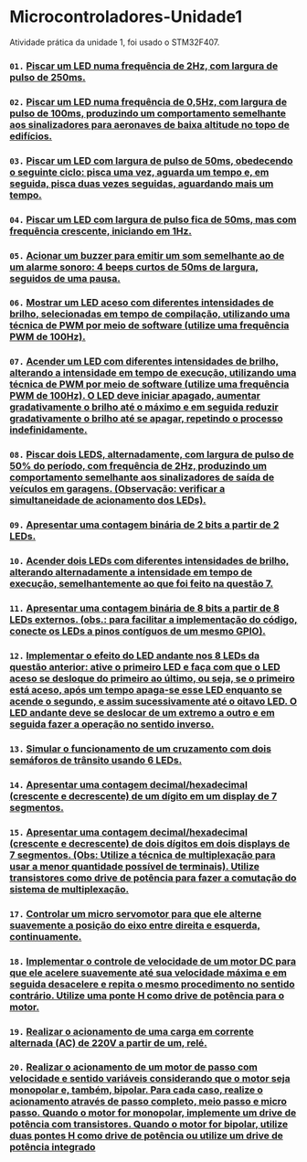 # Microcontroladores-Unidade1
 Atividade prática da unidade 1, foi usado o STM32F407.

### `01.` [Piscar um LED numa frequência de 2Hz, com largura de pulso de 250ms.](questoesPraticas/questao01.md)

### `02.` [Piscar um LED numa frequência de 0,5Hz, com largura de pulso de 100ms, produzindo um comportamento semelhante aos sinalizadores para aeronaves de baixa altitude no topo de edifícios.](questoesPraticas/questao02.md)

### `03.` [Piscar um LED com largura de pulso de 50ms, obedecendo o seguinte ciclo: pisca uma vez, aguarda um tempo e, em seguida, pisca duas vezes seguidas, aguardando mais um tempo.](questoesPraticas/questao03.md)

### `04.` [Piscar um LED com largura de pulso fica de 50ms, mas com frequência crescente, iniciando em 1Hz.](questoesPraticas/questao04.md)

### `05.` [Acionar um buzzer para emitir um som semelhante ao de um alarme sonoro: 4 beeps curtos de 50ms de largura, seguidos de uma pausa.](questoesPraticas/questao05.md)

### `06.` [Mostrar um LED aceso com diferentes intensidades de brilho, selecionadas em tempo de compilação, utilizando uma técnica de PWM por meio de software (utilize uma frequência PWM de 100Hz).](questoesPraticas/questao06.md)

### `07.` [Acender um LED com diferentes intensidades de brilho, alterando a intensidade em tempo de execução, utilizando uma técnica de PWM por meio de software (utilize uma frequência PWM de 100Hz). O LED deve iniciar apagado, aumentar gradativamente o brilho até o máximo e em seguida reduzir gradativamente o brilho até se apagar, repetindo o processo indefinidamente.](questoesPraticas/questao07.md)

### `08.` [Piscar dois LEDS, alternadamente, com largura de pulso de 50% do período, com frequência de 2Hz, produzindo um comportamento semelhante aos sinalizadores de saída de veículos em garagens. (Observação: verificar a simultaneidade de acionamento dos LEDs).](questoesPraticas/questao08.md)

### `09.` [Apresentar uma contagem binária de 2 bits a partir de 2 LEDs.](questoesPraticas/questao09.md)

### `10.` [Acender dois LEDs com diferentes intensidades de brilho, alterando alternadamente a intensidade em tempo de execução, semelhantemente ao que foi feito na questão 7.](questoesPraticas/questao10.md)

### `11.` [Apresentar uma contagem binária de 8 bits a partir de 8 LEDs externos. (obs.: para facilitar a implementação do código, conecte os LEDs a pinos contíguos de um mesmo GPIO).](questoesPraticas/questao11.md)

### `12.` [Implementar o efeito do LED andante nos 8 LEDs da questão anterior: ative o primeiro LED e faça com que o LED aceso se desloque do primeiro ao último, ou seja, se o primeiro está aceso, após um tempo apaga-se esse LED enquanto se acende o segundo, e assim sucessivamente até o oitavo LED. O LED andante deve se deslocar de um extremo a outro e em seguida fazer a operação no sentido inverso.](questoesPraticas/questao12.md)

### `13.` [Simular o funcionamento de um cruzamento com dois semáforos de trânsito usando 6 LEDs.](questoesPraticas/questao13.md)

### `14.` [Apresentar uma contagem decimal/hexadecimal (crescente e decrescente) de um dígito em um display de 7 segmentos.](questoesPraticas/questao14.md)

### `15.` [Apresentar uma contagem decimal/hexadecimal (crescente e decrescente) de dois dígitos em dois displays de 7 segmentos. (Obs: Utilize a técnica de multiplexação para usar a menor quantidade possível de terminais). Utilize transistores como drive de potência para fazer a comutação do sistema de multiplexação.](questoesPraticas/questao15.md)

### `17.` [Controlar um micro servomotor para que ele alterne suavemente a posição do eixo entre direita e esquerda, continuamente.](questoesPraticas/questao17.md)

### `18.` [Implementar o controle de velocidade de um motor DC para que ele acelere suavemente até sua velocidade máxima e em seguida desacelere e repita o mesmo procedimento no sentido contrário. Utilize uma ponte H como drive de potência para o motor.](questoesPraticas/questao18.md)

### `19.` [Realizar o acionamento de uma carga em corrente alternada (AC) de 220V a partir de um, relé.](questoesPraticas/questao19.md)

### `20.` [Realizar o acionamento de um motor de passo com velocidade e sentido variáveis considerando que o motor seja monopolar e, também, bipolar. Para cada caso, realize o acionamento através de passo completo, meio passo e micro passo. Quando o motor for monopolar, implemente um drive de potência com transistores. Quando o motor for bipolar, utilize duas pontes H como drive de potência ou utilize um drive de potência integrado](questoesPraticas/questao20.md)

